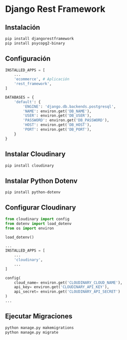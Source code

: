 # Django Rest Framework

## Instalación

```bash
pip install djangorestframework
pip install psycopg2-binary
```

## Configuración

```python
INSTALLED_APPS = [
    ...
    'ecommerce', # Aplicación
    'rest_framework',
]

DATABASES = {
    'default': {
        'ENGINE': 'django.db.backends.postgresql',
        'NAME': environ.get('DB_NAME'),
        'USER': environ.get('DB_USER'),
        'PASSWORD': environ.get('DB_PASSWORD'),
        'HOST': environ.get('DB_HOST'),
        'PORT': environ.get('DB_PORT'),
    }
}
```

## Instalar Cloudinary

```bash
pip install cloudinary
```

## Instalar Python Dotenv

```bash
pip install python-dotenv
```

## Configurar Cloudinary

```python
from cloudinary import config
from dotenv import load_dotenv
from os import environ

load_dotenv()

...
INSTALLED_APPS = [
    ...
    'cloudinary',
    ...
]

config(
    cloud_name= environ.get('CLOUDINARY_CLOUD_NAME'),
    api_key= environ.get('CLOUDINARY_API_KEY'),
    api_secret= environ.get('CLOUDINARY_API_SECRET')
)
...
```

## Ejecutar Migraciones

```bash
python manage.py makemigrations
python manage.py migrate
```